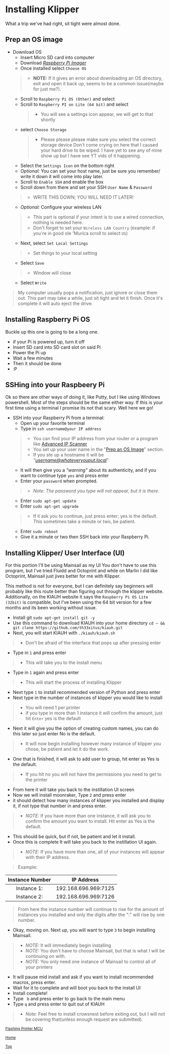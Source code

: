 # Installing Klipper
What a trip we've had right, sit tight were almost done.

## Prep an OS image
* Download OS
  * Insert Micro SD card into computer
  * Download *[Raspberry Pi Imager](https://downloads.raspberrypi.org/imager/imager_latest.exe)*
  * Once installed select `Choose OS`
   > * **NOTE:** If it gives an error about downloading an OS directory, exit and open it back up, seems to be a common issue(maybe for just me?).
  * Scroll to `Raspberry Pi OS (Other)` and select
  * Scroll to `Raspberry PI on Lite (64 bit)` and select
    > * You will see a settings icon appear, we will get to that shortly
  * select `Choose Storage`
    > * Please please please make sure you select the correct storage device Don't come crying on here that I caused your hard drive to be wiped. I have yet to see any of mine show up but I have see YT vids of it happening.
  * Select the `Settings Icon` on the bottom right
  * *Optional:* You can set your host name, just be sure you remember/ write it down it will come into play later.
  * Scroll to `Enable SSH` and enable the box
  * Scroll down from there and set your SSH `User Name` & `Password`
  > * WRITE THIS DOWN; YOU WILL NEED IT LATER!
  * *Optional:* Configure your wireless LAN 
  >  *  This part is optional if your intent is to use a wired connection, nothing is needed here.
  > * Don't forget to set your `Wireless LAN Country` (example: if you're in good ole 'Murica scroll to select `US`)
  * Next, select `Set Local Settings` 
  >  * Set things to your local setting
  * Select `Save`
   > * Window will close
  *  Select `Write`
 > My computer usually pops a notification, just ignore or close them out. This part may take a while, just sit tight and let it finish. Once it's complete it will auto eject the drive.

## Installing Raspberry Pi OS
Buckle up this one is going to be a long one.
* if your Pi is powered up, turn it off
* Insert SD card into SD card slot on said Pi
* Power the Pi up    
* Wait a few minutes
* Then it should be done
* :P
  
## SSHing into your Raspbeery Pi
Ok so there are other ways of doing it, like Putty, but I like using Windows powershell. Most of the steps should be the same either way. If this is your first time using a terminal I promise its not that scary. Well here we go!
* SSH into your Raspberry Pi from a terminal:
  * Open up your favorite terminal
  * Type in `ssh username@your IP address`
   > * You can find your IP address from your router or a program like  [Advanced IP Scanner](https://www.advanced-ip-scanner.com/download/)
   > * You set up your user name in the "[Prep an OS Image](#prep-an-os-image)" section.
   > * If you ste up a hostname it will be *"username@whateveryouput.local"*
     * It will then give you a *"warning"* about its authenticity, and if you want to continue type `yes` and press enter
  * Enter your `password` when prompted. 
  > * *Note: The password you type will not appear, but it is there.*
  * Enter `sudo apt-get update`
  * Enter `sudo apt-get upgrade`
  > * If it ask you to continue, just press enter; yes is the default. This sometimes take a minute or two, be patient.
  * Enter `sudo reboot`
  * Give it a minute or two then SSH back into your Raspberry Pi.

## Installing Klipper/ User Interface (UI)
For this portion I'll be using Mainsail as my UI You don't have to use this program, but I've tried Fluidd and Octoprint and while on Marlin I did like Octoprint, Mainsail just jives better for me with Klipper. 

This method is not for everyone, but I can definitely say beginners will probably like this route better than figuring out through the klipper website. Additionally, on the KIAUH website it says the `Raspberry Pi OS Lite (32bit)` is compatible, but I've been using the 64 bit version for a few months and its been working without issue.

* Install git `sudo apt-get install git -y`
* Use this command to download KIAUH into your home directory `cd ~ && git clone https://github.com/th33xitus/kiauh.git`
* Next, you will start KIAUH with `./kiauh/kiauh.sh`
> * Don't be afraid of the interface that pops up after pressing enter
* Type in `1` and press enter
> * This will take you to the install menu
* Type in `1` again and press enter
> * This will start the process of installing Klipper
* Next type `1` to install recommended version of Python and press enter
* Next type in the number of instances of klipper you would like to install
> * You will need 1 per printer
> * if you type in more than 1 instance it will confirm the amount, just hit `Enter` yes is the default
* Next it will give you the option of creating custom names, you can do this later so just enter No is the default.
> * It will now begin installing however many instance of klipper you chose, be patient and let it do the work.
* One that is finished, it will ask to add user to group, hit enter as Yes is the default. 
> * If you hit no you will not have the permissions you need to get to the printer
 * From here it will take you back to the instillation UI screen
 * Now we will install moonraker, Type `2` and press enter
 * it should detect how many instances of klipper you installed and display it, if not type that number in and press enter.
 > * *NOTE:* If you have more than one instance, it will ask you to confirm the amount you want to install. Hit enter as Yes is the default.
 * This should be quick, but if not, be patient and let it install.
 * Once this is complete It will take you back to the instillation UI again.
 > * *NOTE:* If you have more than one, all of your instances will appear with their IP address.

> Example:

<div align="center">

|Instance Number|IP Address          |
|:-------------:|:------------------:|
| Instance 1:   |192.168.696.969:7125|
| Instance 2:   |192.168.696.969:7126|
</div>

> From here the instance number will continue to rise for the amount of instances you installed and only the digits after the ":" will rise by one number.
* Okay, moving on. Next up, you will want to type `3` to begin installing Mainsail.
> * *NOTE:* It will immediately begin installing
> * *NOTE:* You don't have to choose Mainsail, but that is what I will be continuing on with.
> * *NOTE:* You only need one instance of Mainsail to control all of your printers
* It will pause mid install and ask if you want to install recommended macros, press enter.
* Wait for it to complete and will boot you back to the install UI
* Install complete!
* Type ` b` and press enter to go back to the main menu
* Type ` q ` and press enter to quit out of KIAUH

> * *Note:* Feel free to install crowsnest before exiting out, but I will not be covering that(unless enough request are submitted).


<sub> [Flashing Printer MCU](Flashing%20Printer%20MCU.md)

<sub> [Home](../readme.md)

<sub> [Top](#installing-klipper)
